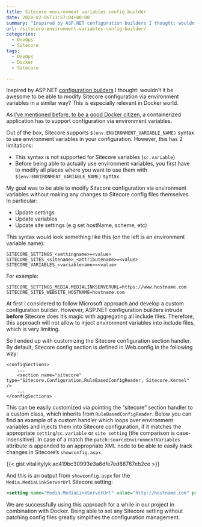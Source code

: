 ```yaml
---
title: Sitecore environment variables config builder
date: 2020-02-06T11:57:04+00:00
summary: "Inspired by ASP.NET configuration builders I thought: wouldn't it be awesome to be able to modify Sitecore configuration via environment variables in a similar way? This is especially relevant in Docker world."
url: /sitecore-environment-variables-config-builder/
categories:
  - DevOps
  - Sitecore
tags:
  - DevOps
  - Docker
  - Sitecore

---
```

Inspired by ASP.NET [configuration builders](https://docs.microsoft.com/en-us/aspnet/config-builder "configuration builders") I thought: wouldn&#8217;t it be awesome to be able to modify Sitecore configuration via environment variables in a similar way? This is especially relevant in Docker world.

As [I&#8217;ve mentioned before, to be a good Docker citizen](https://blog.vitaliitylyk.com/making-sitecore-a-good-docker-citizen/ "I've mentioned before, to be a good Docker citizen"), a containerized application has to support configuration via environment variables.

Out of the box, Sitecore supports `$(env:ENVIRONMENT_VARIABLE_NAME)` syntax to use environment variables in your configuration. However, this has 2 limitations:

  * This syntax is not supported for Sitecore variables (`sc.variable`)
  * Before being able to actually use environment variables, you first have to modify all places where you want to use them with `$(env:ENVIRONMENT_VARIABLE_NAME)` syntax. 

My goal was to be able to modify Sitecore configuration via environment variables without making any changes to Sitecore config files themselves. In particular:

  * Update settings
  * Update variables
  * Update site settings (e.g set hostName, scheme, etc)

This syntax would look something like this (on the left is an environment variable name):

```
SITECORE_SETTINGS_<settingname>=<value>
SITECORE_SITES_<sitename>_<attributename>=<value>
SITECORE_VARIABLES_<variablename>=<value>
```

For example:

```
SITECORE_SETTINGS_MEDIA.MEDIALINKSERVERURL=https://www.hostname.com
SITECORE_SITES_WEBSITE_HOSTNAME=hostname.com
```

At first I considered to follow Microsoft approach and develop a custom configuration builder. However, ASP.NET configuration builders intrude **before** Sitecore does it&#8217;s magic with aggregating all include files. Therefore, this approach will not allow to inject environment variables into include files, which is very limiting.

So I ended up with customizing the Sitecore configuration section handler. By default, Sitecore config section is defined in Web.config in the following way:

```
<configSections>
    ...
    <section name="sitecore" type="Sitecore.Configuration.RuleBasedConfigReader, Sitecore.Kernel" />
    ...
</configSections>
```

This can be easily customized via pointing the &#8220;sitecore&#8221; section handler to a custom class, which inherits from `RuleBasedConfigReader`. Below you can find an example of a custom handler which loops over environment variables and injects them into Sitecore configuration, if it matches the appropriate `setting`/`sc.variable` or `site setting` (the comparison is case-insensitive). In case of a match the `patch:sourceEnvironmentVariables` attribute is appended to an appropriate XML node to be able to easily track changes in Sitecore&#8217;s `showconfig.aspx`.

{{< gist vitaliitylyk ac419bc30993e3a6dfe7ed88767eb2ce >}}

And this is an output from `showconfig.aspx` for the `Media.MediaLinkServerUrl` Sitecore setting:

```xml
<setting name="Media.MediaLinkServerUrl" value="http://hostname.com" patch:sourceEnvironmentVariables="SITECORE_SETTINGS_MEDIA.MEDIALINKSERVERURL"/>
```

We are successfully using this approach for a while in our project in combination with Docker. Being able to set any Sitecore setting without patching config files greatly simplifies the configuration management.